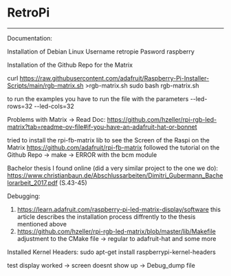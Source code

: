 # RetroPi
---

Documentation:

Installation of Debian Linux
Username retropie
Pasword raspberry

Installation of the Github Repo for the Matrix

curl https://raw.githubusercontent.com/adafruit/Raspberry-Pi-Installer-Scripts/main/rgb-matrix.sh >rgb-matrix.sh
sudo bash rgb-matrix.sh


to run the examples you have to run the file with the parameters --led-rows=32 --led-cols=32

Problems with Matrix -> Read Doc:
https://github.com/hzeller/rpi-rgb-led-matrix?tab=readme-ov-file#if-you-have-an-adafruit-hat-or-bonnet

tried to install the rpi-fb-matrix lib to see the Screen of the Raspi on the Matrix
https://github.com/adafruit/rpi-fb-matrix
followed the tutorial on the Github Repo -> make -> ERROR with the bcm module

Bachelor thesis I found online (did a very similar project to the one we do):
https://www.christianbaun.de/Abschlussarbeiten/Dimitri_Gubermann_Bachelorarbeit_2017.pdf (S.43-45)


Debugging:

1. https://learn.adafruit.com/raspberry-pi-led-matrix-display/software
	this article describes the installation process diffrently to the thesis mentioned above
2. https://github.com/hzeller/rpi-rgb-led-matrix/blob/master/lib/Makefile
	adjustment to the CMake file -> regular to adafruit-hat and some more


Installed Kernel Headers:
sudo apt-get install raspberrypi-kernel-headers

test display worked -> screen doesnt show up -> Debug_dump file
